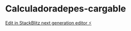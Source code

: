 # Calculadoradepes-cargable

[Edit in StackBlitz next generation editor ⚡️](https://stackblitz.com/~/github.com/JeysonBlanco/Calculadoradepes-cargable)